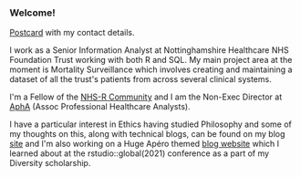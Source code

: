 ### Welcome!

[Postcard](https://lextuga007.github.io/Postcard/) with my contact details.

I work as a Senior Information Analyst at Nottinghamshire Healthcare NHS Foundation Trust working with both R and SQL. My main project area at the moment is Mortality Surveillance which involves creating and maintaining a dataset of all the trust's patients from across several clinical systems. 

I'm a Fellow of the [NHS-R Community](https://nhsrcommunity.com/) and I am the Non-Exec Director at [AphA](https://www.aphanalysts.org/) (Assoc Professional Healthcare Analysts). 

I have a particular interest in Ethics having studied Philosophy and some of my thoughts on this, along with technical blogs, can be found on my blog [site](https://lextuga007.github.io/PhilosopherAnalyst/) and I'm also working on a Huge Apéro themed [blog website](https://philosopher-analyst.netlify.app/) which I learned about at the rstudio::global(2021) conference as a part of my Diversity scholarship.

<!--
**Lextuga007/Lextuga007** is a ✨ _special_ ✨ repository because its `README.md` (this file) appears on your GitHub profile.

Here are some ideas to get you started:

- 🔭 I’m currently working on ...
- 🌱 I’m currently learning ...
- 👯 I’m looking to collaborate on ...
- 🤔 I’m looking for help with ...
- 💬 Ask me about ...
- 📫 How to reach me: ...
- 😄 Pronouns: she/her
- ⚡ Fun fact: ...
-->
